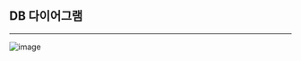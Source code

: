 ## DB 다이어그램
---
![image](https://github.com/user-attachments/assets/eba48ee9-f06f-4d66-bff0-f42961406497)
